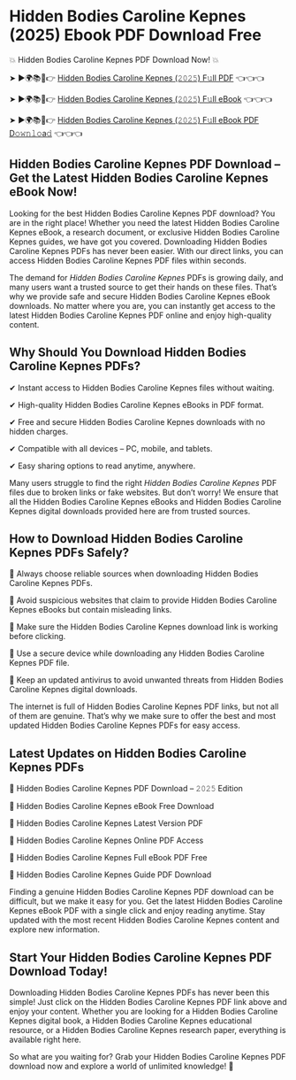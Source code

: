 # Hidden Bodies Caroline Kepnes (2025) Ebook PDF Download Free

💥 Hidden Bodies Caroline Kepnes PDF Download Now! 💥

➤ ►🌍📚📱👉 [Hidden Bodies Caroline Kepnes (𝟸𝟶𝟸𝟻) F𝚞ll PDF](https://getpdf.xyz/hidden-bodies-caroline-kepnes) 👈👈👈


➤ ►🌍📚📱👉 [Hidden Bodies Caroline Kepnes (𝟸𝟶𝟸𝟻) F𝚞ll eBook](https://getpdf.xyz/hidden-bodies-caroline-kepnes) 👈👈👈


➤ ►🌍📚📱👉 [Hidden Bodies Caroline Kepnes (𝟸𝟶𝟸𝟻) F𝚞ll eBook PDF D𝚘𝚠𝚗𝚕𝚘a𝚍](https://getpdf.xyz/hidden-bodies-caroline-kepnes) 👈👈👈


## Hidden Bodies Caroline Kepnes PDF Download – Get the Latest Hidden Bodies Caroline Kepnes eBook Now!

Looking for the best Hidden Bodies Caroline Kepnes PDF download? You are in the right place! Whether you need the latest Hidden Bodies Caroline Kepnes eBook, a research document, or exclusive Hidden Bodies Caroline Kepnes guides, we have got you covered. Downloading Hidden Bodies Caroline Kepnes PDFs has never been easier. With our direct links, you can access Hidden Bodies Caroline Kepnes PDF files within seconds.

The demand for *Hidden Bodies Caroline Kepnes* PDFs is growing daily, and many users want a trusted source to get their hands on these files. That’s why we provide safe and secure Hidden Bodies Caroline Kepnes eBook downloads. No matter where you are, you can instantly get access to the latest Hidden Bodies Caroline Kepnes PDF online and enjoy high-quality content.

## Why Should You Download Hidden Bodies Caroline Kepnes PDFs?

✔ Instant access to Hidden Bodies Caroline Kepnes files without waiting.

✔ High-quality Hidden Bodies Caroline Kepnes eBooks in PDF format.

✔ Free and secure Hidden Bodies Caroline Kepnes downloads with no hidden charges.

✔ Compatible with all devices – PC, mobile, and tablets.

✔ Easy sharing options to read anytime, anywhere.

Many users struggle to find the right *Hidden Bodies Caroline Kepnes* PDF files due to broken links or fake websites. But don’t worry! We ensure that all the Hidden Bodies Caroline Kepnes eBooks and Hidden Bodies Caroline Kepnes digital downloads provided here are from trusted sources.

## How to Download Hidden Bodies Caroline Kepnes PDFs Safely?

📌 Always choose reliable sources when downloading Hidden Bodies Caroline Kepnes PDFs.

📌 Avoid suspicious websites that claim to provide Hidden Bodies Caroline Kepnes eBooks but contain misleading links.

📌 Make sure the Hidden Bodies Caroline Kepnes download link is working before clicking.

📌 Use a secure device while downloading any Hidden Bodies Caroline Kepnes PDF file.

📌 Keep an updated antivirus to avoid unwanted threats from Hidden Bodies Caroline Kepnes digital downloads.

The internet is full of Hidden Bodies Caroline Kepnes PDF links, but not all of them are genuine. That’s why we make sure to offer the best and most updated Hidden Bodies Caroline Kepnes PDFs for easy access.

## Latest Updates on Hidden Bodies Caroline Kepnes PDFs

🔹 Hidden Bodies Caroline Kepnes PDF Download – 𝟸𝟶𝟸𝟻 Edition

🔹 Hidden Bodies Caroline Kepnes eBook Free Download

🔹 Hidden Bodies Caroline Kepnes Latest Version PDF

🔹 Hidden Bodies Caroline Kepnes Online PDF Access

🔹 Hidden Bodies Caroline Kepnes Full eBook PDF Free

🔹 Hidden Bodies Caroline Kepnes Guide PDF Download

Finding a genuine Hidden Bodies Caroline Kepnes PDF download can be difficult, but we make it easy for you. Get the latest Hidden Bodies Caroline Kepnes eBook PDF with a single click and enjoy reading anytime. Stay updated with the most recent Hidden Bodies Caroline Kepnes content and explore new information.

## Start Your Hidden Bodies Caroline Kepnes PDF Download Today!

Downloading Hidden Bodies Caroline Kepnes PDFs has never been this simple! Just click on the Hidden Bodies Caroline Kepnes PDF link above and enjoy your content. Whether you are looking for a Hidden Bodies Caroline Kepnes digital book, a Hidden Bodies Caroline Kepnes educational resource, or a Hidden Bodies Caroline Kepnes research paper, everything is available right here.

So what are you waiting for? Grab your Hidden Bodies Caroline Kepnes PDF download now and explore a world of unlimited knowledge! 🚀